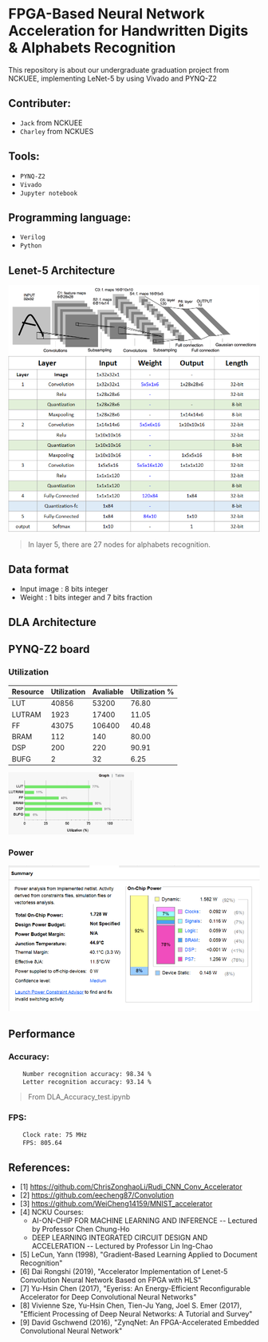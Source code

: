 FPGA-Based Neural Network Acceleration for Handwritten Digits & Alphabets Recognition 
=========================
This repository is about our undergraduate graduation project from NCKUEE, implementing LeNet-5 by using Vivado and PYNQ-Z2

## Contributer:
* `Jack` from NCKUEE
* `Charley` from NCKUES
## Tools:
* `PYNQ-Z2`
* `Vivado`
* `Jupyter notebook`
## Programming language:
* `Verilog`
* `Python`

## Lenet-5 Architecture
<img src="/Image/Lenet-5_architecture.png"/>

<img src="/Image/Lenet-5.png"/>

> In layer 5, there are 27 nodes for alphabets recognition.

## Data format
* Input image : 8 bits integer
* Weight : 1 bits integer and 7 bits fraction

## DLA Architecture

## PYNQ-Z2 board
### Utilization
|Resource                  |Utilization  |Avaliable    |Utilization % |
|  -----                   | -----       | -----       | -----        |
|LUT     	           |40856        |53200        |76.80         |
|LUTRAM                    |1923         |17400        |11.05         |
|FF                        |43075        |106400       |40.48         |
|BRAM   	           |112          |140          |80.00         |
|DSP                       |200          |220          |90.91         |
|BUFG                      |2            |32           |6.25          |

<img src="/Image/Utilization_graph.png" height="50%" width="50%"/>

### Power
<img src="/Image/power.png"/>

## Performance
### Accuracy:
        Number recognition accuracy: 98.34 %
        Letter recognition accuracy: 93.14 %
> From DLA_Accuracy_test.ipynb
### FPS:
        Clock rate: 75 MHz
        FPS: 805.64
## References:
* [1] https://github.com/ChrisZonghaoLi/Rudi_CNN_Conv_Accelerator
* [2] https://github.com/eecheng87/Convolution
* [3] https://github.com/WeiCheng14159/MNIST_accelerator
* [4] NCKU Courses:
    - AI-ON-CHIP FOR MACHINE LEARNING AND INFERENCE -- Lectured by Professor Chen Chung-Ho
    - DEEP LEARNING INTEGRATED CIRCUIT DESIGN AND ACCELERATION -- Lectured by Professor Lin Ing-Chao
* [5] LeCun, Yann  (1998), "Gradient-Based Learning Applied to Document Recognition"
* [6] Dai Rongshi  (2019), "Accelerator Implementation of Lenet-5 Convolution Neural Network Based on FPGA with HLS"
* [7] Yu-Hsin Chen (2017), "Eyeriss: An Energy-Efficient Reconfigurable Accelerator for Deep Convolutional Neural Networks"
* [8] Vivienne Sze, Yu-Hsin Chen, Tien-Ju Yang, Joel S. Emer (2017), "Efficient Processing of Deep Neural Networks: A Tutorial and Survey"
* [9] David Gschwend (2016), "ZynqNet: An FPGA-Accelerated Embedded Convolutional Neural Network"
